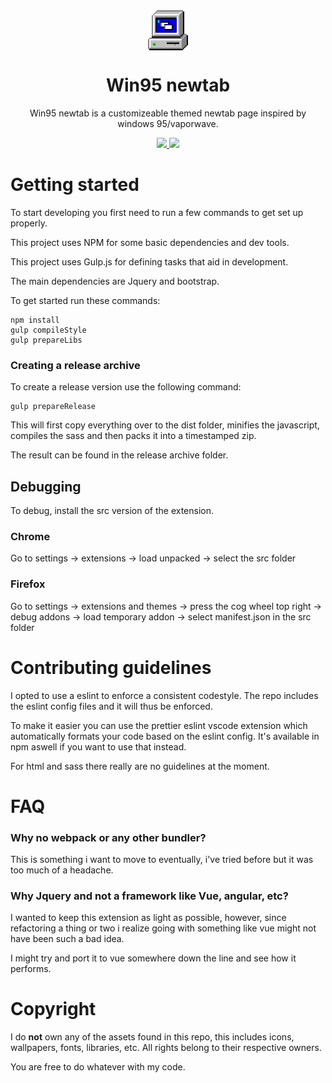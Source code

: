 <div align='center'><img align='center' src='./src/assets/img/icon_store.png' width='64'/></div>
<h1 align='center'> Win95 newtab </h1>
<p align='center'>Win95 newtab is a customizeable themed newtab page inspired by windows 95/vaporwave.
<div align='center'>
<a href='https://chrome.google.com/webstore/detail/win95-newtab/jldkfnpihcmhefmocabimamogcmmmeia'><img src='https://user-images.githubusercontent.com/9281807/185161687-2ac54981-7261-40df-9dcf-527415d8843e.png'/>
</a>
<a href='https://addons.mozilla.org/en-US/firefox/addon/win95-newtab/'><img src='https://user-images.githubusercontent.com/9281807/185161174-39589ab9-d66b-427c-8afc-8558980f2d63.png'/></a>
</div>

# Getting started

To start developing you first need to run a few commands to get set up properly.

This project uses NPM for some basic dependencies and dev tools.

This project uses Gulp.js for defining tasks that aid in development.

The main dependencies are Jquery and bootstrap.

To get started run these commands:

```
npm install
gulp compileStyle
gulp prepareLibs
```

### Creating a release archive

To create a release version use the following command:

```
gulp prepareRelease
```

This will first copy everything over to the dist folder, minifies the javascript, compiles the sass and then packs it into a timestamped zip.

The result can be found in the release archive folder.

## Debugging

To debug, install the src version of the extension.

### Chrome

Go to settings -> extensions -> load unpacked -> select the src folder

### Firefox

Go to settings -> extensions and themes -> press the cog wheel top right -> debug addons -> load temporary addon -> select manifest.json in the src folder

# Contributing guidelines

I opted to use a eslint to enforce a consistent codestyle. The repo includes the eslint config files and it will thus be enforced.

To make it easier you can use the prettier eslint vscode extension which automatically formats your code based on the eslint config.
It's available in npm aswell if you want to use that instead.

For html and sass there really are no guidelines at the moment.

# FAQ

### Why no webpack or any other bundler?

This is something i want to move to eventually, i've tried before but it was too much of a headache.

### Why Jquery and not a framework like Vue, angular, etc?

I wanted to keep this extension as light as possible, however,
since refactoring a thing or two i realize going with something like vue might not have been such a bad idea.

I might try and port it to vue somewhere down the line and see how it performs.

# Copyright

I do **not** own any of the assets found in this repo, this includes icons, wallpapers, fonts, libraries, etc.
All rights belong to their respective owners.

You are free to do whatever with my code.
